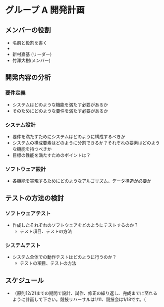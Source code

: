 # グループ A 開発計画

## メンバーの役割
- 名前と役割を書く
- 
- 新村嘉基 (リーダー)
- 竹澤大樹(メンバー)

## 開発内容の分析

### 要件定義
- システムはどのような機能を満たす必要があるか
- そのためにどのような要件を満たす必要があるか

###  システム設計

- 要件を満たすためにシステムはどのように構成するべきか
- システムの構成要素はどのように分割できるか？それぞれの要素はどのような機能を持つべきか
- 目標の性能を満たすためのポイントは？

### ソフトウェア設計
- 各機能を実現するためにどのようなアルゴリズム、データ構造が必要か

## テストの方法の検討

### ソフトウェアテスト
- 作成したそれぞれのソフトウェアをどのようにテストするのか？
  - テスト項目、テストの方法

### システムテスト
- システム全体での動作テストはどのように行うのか？
  - テストの項目、テストの方法
  
## スケジュール
- （原則12/21までの期間で設計、試作、修正の繰り返し、完成までに至れるように計画して下さい。競技リハーサルは1/11、競技会は1/18です。（

